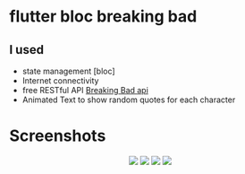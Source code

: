 # flutter bloc breaking bad

## I used
 - state management [bloc]
 - Internet connectivity
 - free RESTful API [Breaking Bad api](https://www.breakingbadapi.com/)
 - Animated Text to show random quotes for each character


# Screenshots

<div align="center">
  <img src="https://raw.githubusercontent.com/AhmedKhairyM0/flutter_bloc_breakingBad/main/screenshots/1.jpg">
  <img src="https://raw.githubusercontent.com/AhmedKhairyM0/flutter_bloc_breakingBad/main/screenshots/2.jpg">
  <img src="https://raw.githubusercontent.com/AhmedKhairyM0/flutter_bloc_breakingBad/main/screenshots/3.jpg">
  <img src="https://raw.githubusercontent.com/AhmedKhairyM0/flutter_bloc_breakingBad/main/screenshots/4.jpg">
</div>

